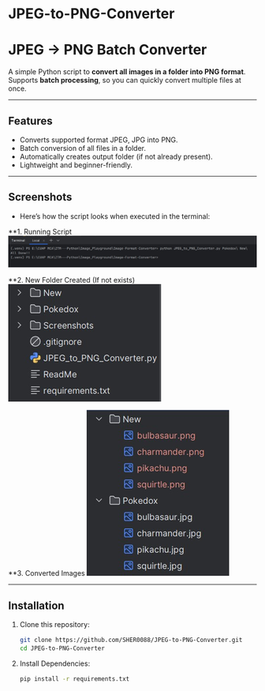 ﻿# JPEG-to-PNG-Converter
# JPEG → PNG Batch Converter

A simple Python script to **convert all images in a folder into PNG format**.
Supports **batch processing**, so you can quickly convert multiple files at once.

---

## Features
- Converts supported format JPEG, JPG into PNG.
- Batch conversion of all files in a folder.
- Automatically creates output folder (if not already present).
- Lightweight and beginner-friendly.

---

## Screenshots
- Here’s how the script looks when executed in the terminal:

**1. Running Script
![Script Running](Screenshots/Terminal.jpg)

**2. New Folder Created (If not exists)
![New Folder](Screenshots/New_Folder_Created.jpg)

**3. Converted Images
![Converted Results](Screenshots/Files_Converted.jpg)

---

## Installation

1. Clone this repository:

   ```bash
   git clone https://github.com/SHER0088/JPEG-to-PNG-Converter.git
   cd JPEG-to-PNG-Converter
   
2. Install Dependencies:

    ```bash
   pip install -r requirements.txt




